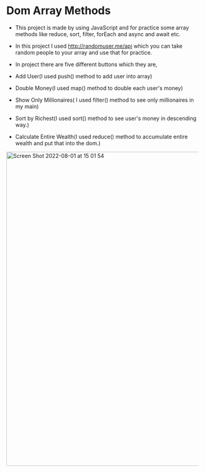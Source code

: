 # Dom Array Methods

* This project is made by using JavaScript and for practice some array methods like reduce, sort, filter, forEach and async and await etc.

* In this project I used http://randomuser.me/api which you can take random people to your array and use that for practice.

* In project there are five different buttons which they are,

* Add User(I used push() method to add user into array)
* Double Money(I used map() method to double each user's money)
* Show Only Millionaires( I used filter() method to see only millionaires in my main)
* Sort by Richest(I used sort() method to see user's money in descending way.)
* Calculate Entire Wealth(I used reduce() method to accumulate entire wealth and put that into the dom.)


<img width="821" alt="Screen Shot 2022-08-01 at 15 01 54" src="https://user-images.githubusercontent.com/100119877/182143607-5fb45473-de4d-44cc-b656-a77198809d05.png">
